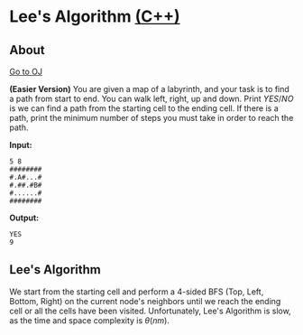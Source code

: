 # Lee's Algorithm [(C++)](./lee.cpp)

## About

[Go to OJ](https://cses.fi/problemset/task/1193)

**(Easier Version)** You are given a map of a labyrinth, and your task is to find a path from start to end. You can walk left, right, up and down. Print $YES$/$NO$ is we can find a path from the starting cell to the ending cell. If there is a path, print the minimum number of steps you must take in order to reach the path.

**Input:**

```
5 8
########
#.A#...#
#.##.#B#
#......#
########
```

**Output:**

```
YES
9
```

## Lee's Algorithm

We start from the starting cell and perform a $4$-sided BFS (Top, Left, Bottom, Right) on the current node's neighbors until we reach the ending cell or all the cells have been visited. Unfortunately, Lee's Algorithm is slow, as the time and space complexity is $\theta(nm)$.
